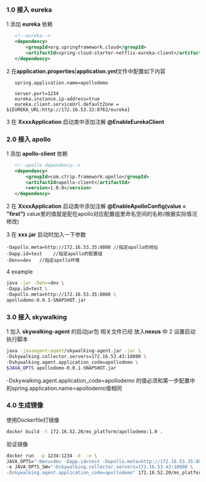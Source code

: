 ### 1.0 接入 eureka
 1 添加 **eureka** 依赖
 ```xml
    <!--eureka-->
    <dependency>
        <groupId>org.springframework.cloud</groupId>
        <artifactId>spring-cloud-starter-netflix-eureka-client</artifactId>
    </dependency>
 ``` 
 2 在**application.properties**|**application.yml**文件中配置如下内容
 ```
    spring.application.name=apollodemo
    
    server.port=1234
    eureka.instance.ip-address=true
    eureka.client.serviceUrl.defaultZone = ${EUREKA_URL:http://172.16.53.32:8762/eureka}
 ```
 3 在 **XxxxApplication** 启动类中添加注解 **@EnableEurekaClient**
  

### 2.0 接入 apollo
1 添加 **apollo-client** 依赖
 ```xml
    <!--apollo dependency-->
    <dependency>
        <groupId>com.ctrip.framework.apollo</groupId>
        <artifactId>apollo-client</artifactId>
        <version>1.0.0</version>
    </dependency>
 ``` 
 2 在 **XxxxApplication** 启动类中添加注解 **@EnableApolloConfig(value = "first")**
 value里的值就是配在apollo对应配置组里命名空间的名称(根据实际情况修改)
 
 3 在 **xxx.jar** 启动时加入一下参数
```
-Dapollo.meta=http://172.16.53.35:8080 //指定apollo的地址
-Dapp.id=test    //指定apollo的配置组
-Denv=dev   //指定apollo环境
```
 4 example
 ```bash
 java -jar -Denv=dev \
 -Dapp.id=test \
 -Dapollo.meta=http://172.16.53.35:8080 \
 apollodemo-0.0.1-SNAPSHOT.jar

 ```
### 3.0 接入 skywalking
1 加入 **skywalking-agent** 的启动jar包
 相关文件已经 放入**nexus** 中
2 设置启动执行脚本
```bash
java -javaagent:agent/skywalking-agent.jar -jar \
-Dskywalking.collector.servers=172.16.53.43:10800 \
-Dskywalking.agent.application_code=apollodemo \
$JAVA_OPTS apollodemo-0.0.1-SNAPSHOT.jar
``` 

-Dskywalking.agent.application_code=apollodemo 的值必须和第一步配置中的spring.application.name=apollodemo值相同

### 4.0 生成镜像
使用Dockerfile打镜像
```bash
docker build -t 172.16.52.20/ms_platform/apollodemo:1.0 .
``` 
验证镜像
```bash
docker run  -p 1234:1234 -d  -e \
JAVA_OPTS="-Denv=dev -Dapp.id=test -Dapollo.meta=http://172.16.53.35:8080" \
-e JAVA_OPTS_SW="-Dskywalking.collector.servers=172.16.53.43:10800 \
-Dskywalking.agent.application_code=apollodemo" 172.16.52.20/ms_platform/apollodemo:1.0
```
